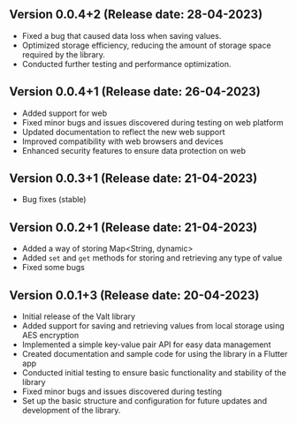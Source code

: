 ## Version 0.0.4+2 (Release date: 28-04-2023)
- Fixed a bug that caused data loss when saving values.
- Optimized storage efficiency, reducing the amount of storage space required by the library.
- Conducted further testing and performance optimization.

## Version 0.0.4+1 (Release date: 26-04-2023)
- Added support for web
- Fixed minor bugs and issues discovered during testing on web platform
- Updated documentation to reflect the new web support
- Improved compatibility with web browsers and devices
- Enhanced security features to ensure data protection on web

## Version 0.0.3+1 (Release date: 21-04-2023)
- Bug fixes (stable)

## Version 0.0.2+1 (Release date: 21-04-2023)
- Added a way of storing Map<String, dynamic>
- Added `set` and `get` methods for storing and retrieving any type of value
- Fixed some bugs

## Version 0.0.1+3 (Release date: 20-04-2023)
- Initial release of the Valt library
- Added support for saving and retrieving values from local storage using AES encryption
- Implemented a simple key-value pair API for easy data management
- Created documentation and sample code for using the library in a Flutter app
- Conducted initial testing to ensure basic functionality and stability of the library
- Fixed minor bugs and issues discovered during testing
- Set up the basic structure and configuration for future updates and development of the library.
